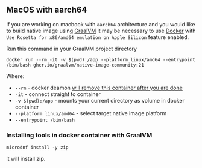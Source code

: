 ## MacOS with aarch64

If you are working on macbook with `aarch64` architecture and you would like to build native image
using [GraalVM](https://www.graalvm.org/latest/docs/getting-started/macos/) it may be necessary to use 
[Docker](https://www.docker.com/get-started/) with `Use Rosetta for x86/amd64 emulation on Apple Silicon` feature enabled.



Run this command in your GraalVM project directory

```shell
docker run --rm -it -v $(pwd):/app --platform linux/amd64 --entrypoint /bin/bash ghcr.io/graalvm/native-image-community:21
```

Where:
- `--rm` - docker deamon [will remove this container after you are done](https://stackoverflow.com/a/49726371)
- `-it` -  connect straight to container
- `-v $(pwd):/app` - mounts your current directory as volume in docker container
- `--platform linux/amd64` - select target native image platform
- `--entrypoint /bin/bash` 


### Installing tools in docker container with GraalVM

```shell
microdnf install -y zip
```
it will install zip.


